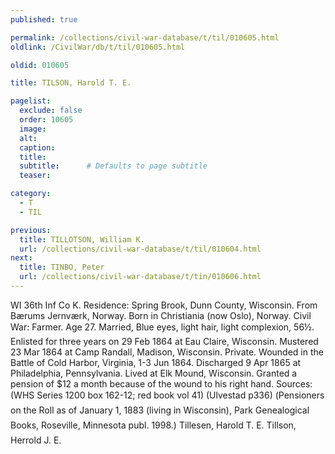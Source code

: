 ```yaml
---
published: true

permalink: /collections/civil-war-database/t/til/010605.html
oldlink: /CivilWar/db/t/til/010605.html

oldid: 010605

title: TILSON, Harold T. E.

pagelist:
  exclude: false
  order: 10605
  image: 
  alt:
  caption:
  title:
  subtitle:      # Defaults to page subtitle
  teaser:

category: 
  - T 
  - TIL

previous:
  title: TILLOTSON, William K.
  url: /collections/civil-war-database/t/til/010604.html  
next:
  title: TINBO, Peter
  url: /collections/civil-war-database/t/tin/010606.html   
---
```

WI 36th Inf Co K. Residence: Spring Brook, Dunn County, Wisconsin. From B&aelig;rums Jernv&aelig;rk, Norway. Born in Christiania (now Oslo), Norway. Civil War: Farmer. Age 27. Married, Blue eyes, light hair, light complexion, 5&#146;6&frac12;&#148;. Enlisted for three years on 29 Feb 1864 at Eau Claire, Wisconsin. Mustered 23 Mar 1864 at Camp Randall, Madison, Wisconsin. Private. Wounded in the Battle of Cold Harbor, Virginia, 1-3 Jun 1864. Discharged 9 Apr 1865 at Philadelphia, Pennsylvania. Lived at Elk Mound, Wisconsin. Granted a pension of $12 a month because of the wound to his right hand. Sources: (WHS Series 1200 box 162-12; red book vol 41) (Ulvestad p336) (&#147;Pensioners on the Roll as of January 1, 1883 (living in Wisconsin)&#148;, Park Genealogical Books, Roseville, Minnesota publ. 1998.) &#147;Tillesen, Harold T. E.&#148; &#147;Tillson, Herrold J. E.&#148;
